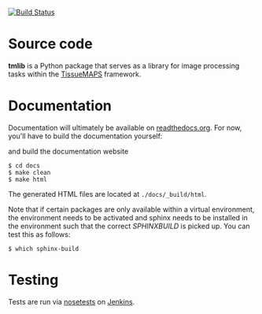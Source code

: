 
[![Build Status](http://jenkins.pelkmanslab.org/buildStatus/icon?job=tmlibrary_Master)](http://jenkins.pelkmanslab.org/job/tmlibrary_Master)

# Source code

**tmlib** is a Python package that serves as a library for image processing tasks within the [TissueMAPS](https://github.com/HackerMD/TissueMAPS) framework.


# Documentation

Documentation will ultimately be available on [readthedocs.org](https://readthedocs.org/).
For now, you'll have to build the documentation yourself:

and build the documentation website

    $ cd docs
    $ make clean
    $ make html

The generated HTML files are located at `./docs/_build/html`.

Note that if certain packages are only available within a virtual environment, the environment needs to be activated and sphinx needs to be installed in the environment such that the correct *SPHINXBUILD* is picked up. You can test this as follows:

    $ which sphinx-build

# Testing

Tests are run via [nosetests](https://nose.readthedocs.org/en/latest/) on [Jenkins](https://jenkins-ci.org/).
